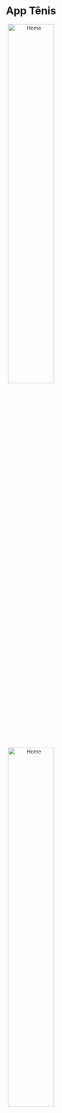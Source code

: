 
<h1 align="center">
    App Tênis
</h1>

<p align="center">
  <img alt="Home" src="https://i.ibb.co/r4nGwC8/1.jpg" width="50%">
</p>

<p align="center">
      <img alt="Home" src="https://i.ibb.co/Kr0MKhJ/2.jpg" width="50%">
</p>

<p align="center">
     <img alt="Home" src="https://i.ibb.co/pfkV8Wh/3.jpg" width="50%">
</p>

<p align="center">
     <img alt="Home" src="https://i.ibb.co/smKCzc8/4.jpg" width="50%">
</p>

## :rocket: Tecnologias

Esse projeto foi desenvolvido com as seguintes tecnologias:

- [React Native](https://reactjs.org/)
- [Expo](https://expo.io/)


## 💻 Projeto

Aplicativo de vendas onlines para tênis, criado com React Native utilizando o expo.

